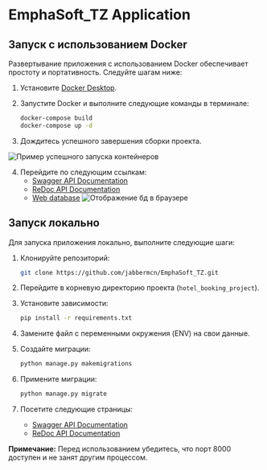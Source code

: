 # EmphaSoft_TZ Application

## Запуск с использованием Docker

Развертывание приложения с использованием Docker обеспечивает простоту и портативность. Следуйте шагам ниже:

1. Установите [Docker Desktop](https://www.docker.com/products/docker-desktop).

2. Запустите Docker и выполните следующие команды в терминале:

    ```bash
    docker-compose build
    docker-compose up -d
    ```

3. Дождитесь успешного завершения сборки проекта.

![Пример успешного запуска контейнеров](https://i.postimg.cc/Njx1Cc10/2023-12-14-21-24-45.png)

4. Перейдите по следующим ссылкам:
    - [Swagger API Documentation](http://127.0.0.1:8000/swagger/)
    - [ReDoc API Documentation](http://127.0.0.1:8000/redoc/)
    - [Web database](http://127.0.0.1:8080/)
![Отображение бд в браузере](https://i.postimg.cc/kgMqbDN9/2023-12-14-21-23-57.png)


## Запуск локально

Для запуска приложения локально, выполните следующие шаги:

1. Клонируйте репозиторий:

    ```bash
    git clone https://github.com/jabbermcn/EmphaSoft_TZ.git
    ```

2. Перейдите в корневую директорию проекта (`hotel_booking_project`).

3. Установите зависимости:

    ```bash
    pip install -r requirements.txt
    ```

4. Замените файл с переменными окружения (ENV) на свои данные.

5. Создайте миграции:

    ```bash
    python manage.py makemigrations
    ```

6. Примените миграции:

    ```bash
    python manage.py migrate
    ```

7. Посетите следующие страницы:
    - [Swagger API Documentation](http://127.0.0.1:8000/swagger/)
    - [ReDoc API Documentation](http://127.0.0.1:8000/redoc/)

**Примечание:** Перед использованием убедитесь, что порт 8000 доступен и не занят другим процессом.
